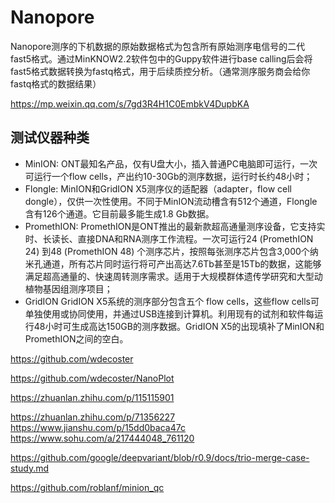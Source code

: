 # Nanopore 
Nanopore测序的下机数据的原始数据格式为包含所有原始测序电信号的二代fast5格式。通过MinKNOW2.2软件包中的Guppy软件进行base calling后会将fast5格式数据转换为fastq格式，用于后续质控分析。（通常测序服务商会给你fastq格式的数据结果）

https://mp.weixin.qq.com/s/7gd3R4H1C0EmbkV4DupbKA

## 测试仪器种类
+ MinION: ONT最知名产品，仅有U盘大小，插入普通PC电脑即可运行，一次可运行一个flow cells，产出约10-30Gb的测序数据，运行时长约48小时；
+ Flongle: MinION和GridION X5测序仪的适配器（adapter，flow cell dongle），仅供一次性使用。不同于MinION流动槽含有512个通道，Flongle含有126个通道。它目前最多能生成1.8 Gb数据。
+ PromethION: PromethION是ONT推出的最新款超高通量测序设备，它支持实时、长读长、直接DNA和RNA测序工作流程。一次可运行24 (PromethION 24) 到48 (PromethION 48) 个测序芯片，按照每张测序芯片包含3,000个纳米孔通道，所有芯片同时运行将可产出高达7.6Tb甚至是15Tb的数据，这能够满足超高通量的、快速周转测序需求。适用于大规模群体遗传学研究和大型动植物基因组测序项目；
+ GridION GridION X5系统的测序部分包含五个 flow cells，这些flow cells可单独使用或协同使用，并通过USB连接到计算机。利用现有的试剂和软件每运行48小时可生成高达150GB的测序数据。GridION X5的出现填补了MinION和PromethION之间的空白。



https://github.com/wdecoster

https://github.com/wdecoster/NanoPlot

https://zhuanlan.zhihu.com/p/115115901

https://zhuanlan.zhihu.com/p/71356227
https://www.jianshu.com/p/15dd0baca47c
https://www.sohu.com/a/217444048_761120

https://github.com/google/deepvariant/blob/r0.9/docs/trio-merge-case-study.md



https://github.com/roblanf/minion_qc